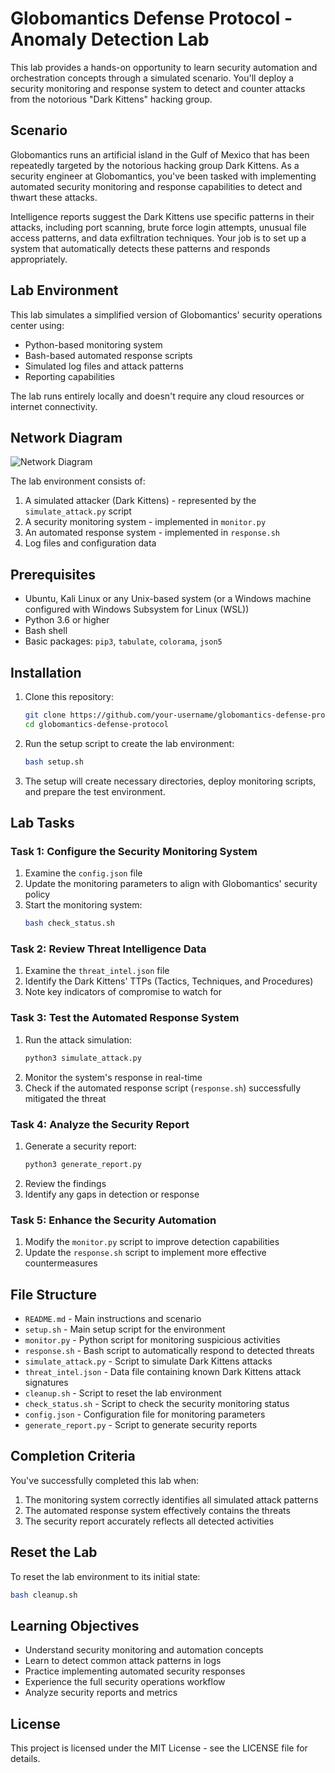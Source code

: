 # Globomantics Defense Protocol - Anomaly Detection Lab

This lab provides a hands-on opportunity to learn security automation and orchestration concepts through a simulated scenario. You'll deploy a security monitoring and response system to detect and counter attacks from the notorious "Dark Kittens" hacking group.

## Scenario

Globomantics runs an artificial island in the Gulf of Mexico that has been repeatedly targeted by the notorious hacking group Dark Kittens. As a security engineer at Globomantics, you've been tasked with implementing automated security monitoring and response capabilities to detect and thwart these attacks.

Intelligence reports suggest the Dark Kittens use specific patterns in their attacks, including port scanning, brute force login attempts, unusual file access patterns, and data exfiltration techniques. Your job is to set up a system that automatically detects these patterns and responds appropriately.

## Lab Environment

This lab simulates a simplified version of Globomantics' security operations center using:

- Python-based monitoring system
- Bash-based automated response scripts
- Simulated log files and attack patterns
- Reporting capabilities

The lab runs entirely locally and doesn't require any cloud resources or internet connectivity.

## Network Diagram

![Network Diagram](network_diagram.png)

The lab environment consists of:

1. A simulated attacker (Dark Kittens) - represented by the `simulate_attack.py` script
2. A security monitoring system - implemented in `monitor.py`
3. An automated response system - implemented in `response.sh`
4. Log files and configuration data

## Prerequisites

- Ubuntu, Kali Linux or any Unix-based system (or a Windows machine configured with Windows Subsystem for Linux (WSL))
- Python 3.6 or higher
- Bash shell
- Basic packages: `pip3`, `tabulate`, `colorama`, `json5`

## Installation

1. Clone this repository:
   ```bash
   git clone https://github.com/your-username/globomantics-defense-protocol.git
   cd globomantics-defense-protocol
   ```

2. Run the setup script to create the lab environment:
   ```bash
   bash setup.sh
   ```

3. The setup will create necessary directories, deploy monitoring scripts, and prepare the test environment.

## Lab Tasks

### Task 1: Configure the Security Monitoring System
1. Examine the `config.json` file
2. Update the monitoring parameters to align with Globomantics' security policy
3. Start the monitoring system:
   ```bash
   bash check_status.sh
   ```

### Task 2: Review Threat Intelligence Data
1. Examine the `threat_intel.json` file
2. Identify the Dark Kittens' TTPs (Tactics, Techniques, and Procedures)
3. Note key indicators of compromise to watch for

### Task 3: Test the Automated Response System
1. Run the attack simulation:
   ```bash
   python3 simulate_attack.py
   ```
2. Monitor the system's response in real-time
3. Check if the automated response script (`response.sh`) successfully mitigated the threat

### Task 4: Analyze the Security Report
1. Generate a security report:
   ```bash
   python3 generate_report.py
   ```
2. Review the findings
3. Identify any gaps in detection or response

### Task 5: Enhance the Security Automation
1. Modify the `monitor.py` script to improve detection capabilities
2. Update the `response.sh` script to implement more effective countermeasures

## File Structure

- `README.md` - Main instructions and scenario
- `setup.sh` - Main setup script for the environment
- `monitor.py` - Python script for monitoring suspicious activities
- `response.sh` - Bash script to automatically respond to detected threats
- `simulate_attack.py` - Script to simulate Dark Kittens attacks
- `threat_intel.json` - Data file containing known Dark Kittens attack signatures
- `cleanup.sh` - Script to reset the lab environment
- `check_status.sh` - Script to check the security monitoring status
- `config.json` - Configuration file for monitoring parameters
- `generate_report.py` - Script to generate security reports

## Completion Criteria

You've successfully completed this lab when:
1. The monitoring system correctly identifies all simulated attack patterns
2. The automated response system effectively contains the threats
3. The security report accurately reflects all detected activities

## Reset the Lab

To reset the lab environment to its initial state:
```bash
bash cleanup.sh
```

## Learning Objectives

- Understand security monitoring and automation concepts
- Learn to detect common attack patterns in logs
- Practice implementing automated security responses
- Experience the full security operations workflow
- Analyze security reports and metrics

## License

This project is licensed under the MIT License - see the LICENSE file for details.
   
